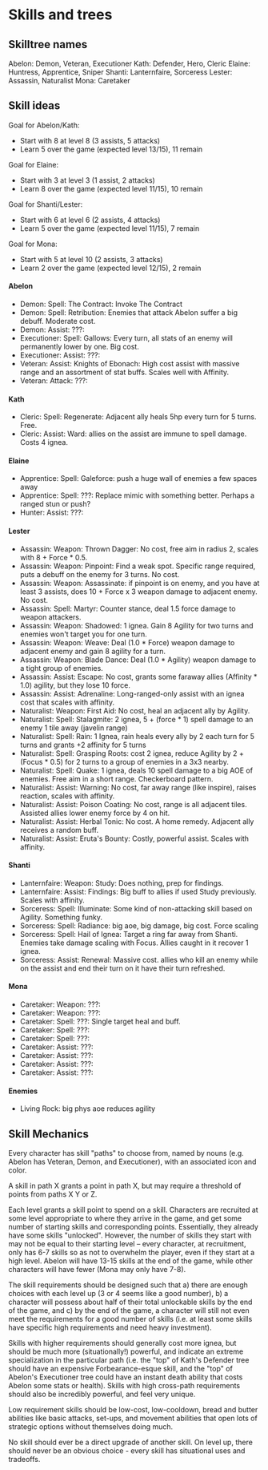 # Skills and trees

## Skilltree names

Abelon: Demon, Veteran, Executioner
Kath:   Defender, Hero, Cleric
Elaine: Huntress, Apprentice, Sniper
Shanti: Lanternfaire, Sorceress
Lester: Assassin, Naturalist
Mona:   Caretaker

## Skill ideas

Goal for Abelon/Kath:
- Start with 8 at level 8 (3 assists, 5 attacks)
- Learn 5 over the game (expected level 13/15), 11 remain

Goal for Elaine:
- Start with 3 at level 3 (1 assist, 2 attacks)
- Learn 8 over the game (expected level 11/15), 10 remain

Goal for Shanti/Lester:
- Start with 6 at level 6 (2 assists, 4 attacks)
- Learn 5 over the game (expected level 11/15), 7 remain

Goal for Mona:
- Start with 5 at level 10 (2 assists, 3 attacks)
- Learn 2 over the game (expected level 12/15), 2 remain

#### Abelon

- Demon: Spell: The Contract: Invoke The Contract
- Demon: Spell: Retribution: Enemies that attack Abelon suffer a big debuff. Moderate cost.
- Demon: Assist: ???:
- Executioner: Spell: Gallows: Every turn, all stats of an enemy will permanently lower by one. Big cost.
- Executioner: Assist: ???:
- Veteran: Assist: Knights of Ebonach: High cost assist with massive range and an assortment of stat buffs. Scales well with Affinity.
- Veteran: Attack: ???:

#### Kath

- Cleric: Spell: Regenerate: Adjacent ally heals 5hp every turn for 5 turns. Free.
- Cleric: Assist: Ward: allies on the assist are immune to spell damage. Costs 4 ignea.

#### Elaine

- Apprentice: Spell: Galeforce: push a huge wall of enemies a few spaces away
- Apprentice: Spell: ???: Replace mimic with something better. Perhaps a ranged stun or push?
- Hunter: Assist: ???:

#### Lester

- Assassin: Weapon: Thrown Dagger: No cost, free aim in radius 2, scales with 8 + Force * 0.5.
- Assassin: Weapon: Pinpoint: Find a weak spot. Specific range required, puts a debuff on the enemy for 3 turns. No cost.
- Assassin: Weapon: Assassinate: if pinpoint is on enemy, and you have at least 3 assists, does 10 + Force x 3 weapon damage to adjacent enemy. No cost.
- Assassin: Spell: Martyr: Counter stance, deal 1.5 force damage to weapon attackers.
- Assassin: Weapon: Shadowed: 1 ignea. Gain 8 Agility for two turns and enemies won't target you for one turn.
- Assassin: Weapon: Weave: Deal (1.0 * Force) weapon damage to adjacent enemy and gain 8 agility for a turn.
- Assassin: Weapon: Blade Dance: Deal (1.0 * Agility) weapon damage to a tight group of enemies.
- Assassin: Assist: Escape: No cost, grants some faraway allies (Affinity * 1.0) agility, but they lose 10 force.
- Assassin: Assist: Adrenaline: Long-ranged-only assist with an ignea cost that scales with affinity.
- Naturalist: Weapon: First Aid: No cost, heal an adjacent ally by Agility.
- Naturalist: Spell: Stalagmite: 2 ignea, 5 + (force * 1) spell damage to an enemy 1 tile away (javelin range)
- Naturalist: Spell: Rain: 1 Ignea, rain heals every ally by 2 each turn for 5 turns and grants +2 affinity for 5 turns
- Naturalist: Spell: Grasping Roots: cost 2 ignea, reduce Agility by 2 + (Focus * 0.5) for 2 turns to a group of enemies in a 3x3 nearby.
- Naturalist: Spell: Quake: 1 ignea, deals 10 spell damage to a big AOE of enemies. Free aim in a short range. Checkerboard pattern.
- Naturalist: Assist: Warning: No cost, far away range (like inspire), raises reaction, scales with affinity.
- Naturalist: Assist: Poison Coating: No cost, range is all adjacent tiles. Assisted allies lower enemy force by 4 on hit.
- Naturalist: Assist: Herbal Tonic: No cost. A home remedy. Adjacent ally receives a random buff.
- Naturalist: Assist: Eruta's Bounty: Costly, powerful assist. Scales with affinity.

#### Shanti

- Lanternfaire: Weapon: Study: Does nothing, prep for findings.
- Lanternfaire: Assist: Findings: Big buff to allies if used Study previously. Scales with affinity.
- Sorceress: Spell: Illuminate: Some kind of non-attacking skill based on Agility. Something funky.
- Sorceress: Spell: Radiance: big aoe, big damage, big cost. Force scaling
- Sorceress: Spell: Hail of Ignea: Target a ring far away from Shanti. Enemies take damage scaling with Focus. Allies caught in it recover 1 ignea.
- Sorceress: Assist: Renewal: Massive cost. allies who kill an enemy while on the assist and end their turn on it have their turn refreshed.

#### Mona

- Caretaker: Weapon: ???:
- Caretaker: Weapon: ???:
- Caretaker: Spell: ???: Single target heal and buff.
- Caretaker: Spell: ???:
- Caretaker: Spell: ???:
- Caretaker: Assist: ???:
- Caretaker: Assist: ???:
- Caretaker: Assist: ???:
- Caretaker: Assist: ???:

#### Enemies

- Living Rock: big phys aoe reduces agility

## Skill Mechanics

Every character has skill "paths" to choose from, named by nouns
(e.g. Abelon has Veteran, Demon, and Executioner), with an associated icon and
color.

A skill in path X grants a point in path X, but may require a threshold of
points from paths X Y or Z.

Each level grants a skill point to spend on a skill. Characters are recruited at some level appropriate to where they arrive in the game, and get some number of starting skills and corresponding points. Essentially, they already have some skills "unlocked". However, the number of skills they start with may not be equal to their starting level – every character, at recruitment, only has 6-7 skills so as not to overwhelm the player, even if they start at a high level. Abelon will have 13-15 skills at the end of the game, while other characters will have fewer (Mona may only have 7-8).

The skill requirements should be designed such that a) there are enough choices
with each level up (3 or 4 seems like a good number), b) a character will
possess about half of their total unlockable skills by the end of the game,
and c) by the end of the game, a character will still not even meet the
requirements for a good number of skills (i.e. at least some skills have
specific high requirements and need heavy investment).

Skills with higher requirements should generally cost more ignea, but should be
much more (situationally!) powerful, and indicate an extreme specialization in
the particular path (i.e. the "top" of Kath's Defender tree should have an
expensive Forbearance-esque skill, and the "top" of Abelon's Executioner tree
could have an instant death ability that costs Abelon some stats or health).
Skills with high cross-path requirements should also be incredibly powerful,
and feel very unique.

Low requirement skills should be low-cost, low-cooldown, bread and butter
abilities like basic attacks, set-ups, and movement abilities that open lots of
strategic options without themselves doing much.

No skill should ever be a direct upgrade of another skill. On level up, there
should never be an obvious choice - every skill has situational uses and
tradeoffs.
